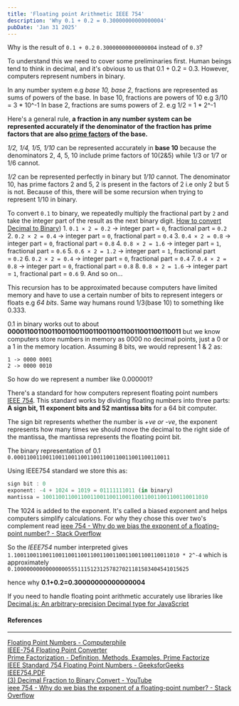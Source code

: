 ```yaml
---
title: 'Floating point Arithmetic IEEE 754'
description: 'Why 0.1 + 0.2 = 0.30000000000000004'
pubDate: 'Jan 31 2025'
---
```


Why is the result of `0.1 + 0.2` `0.30000000000000004` instead of `0.3`?

To understand this we need to cover some preliminaries first. Human beings tend to think in decimal, and it's obvious to us that 0.1 + 0.2 = 0.3. However, computers represent numbers in binary.

In any number system e.g *base 10, base 2*, fractions are represented as sums of powers of the base.
In base 10, fractions are powers of 10 e.g 3/10 = 3 * 10^-1
In base 2, fractions are sums powers of 2. e.g 1/2 = 1 * 2^-1

Here's a general rule, **a fraction in any number system can be represented accurately if the denominator of the fraction has prime factors that are also [prime factors](https://byjus.com/maths/prime-factorization/) of the base.**

*1/2, 1/4, 1/5, 1/10* can be represented accurately in **base 10** because the denominators 2, 4, 5, 10 include prime factors of 10(2&5) while 1/3 or 1/7 or 1/6 cannot.

*1/2* can be represented perfectly in binary but *1/10* cannot. The denominator 10, has prime factors 2 and 5, 2 is present in the factors of 2 i.e only 2 but 5 is not. Because of this, there will be some recursion when trying to represent 1/10 in binary.

To convert `0.1` to binary, we repeatedly multiply the fractional part by `2` and take the integer part of the result as the next binary digit. [How to convert Decimal to Binary](https://www.youtube.com/shorts/RBt2vtcPsC8))
    1. `0.1 × 2 = 0.2` → integer part = `0`, fractional part = `0.2`
    2. `0.2 × 2 = 0.4` → integer part = `0`, fractional part = `0.4`
    3. `0.4 × 2 = 0.8` → integer part = `0`, fractional part = `0.8`
    4. `0.8 × 2 = 1.6` → integer part = `1`, fractional part = `0.6`
    5. `0.6 × 2 = 1.2` → integer part = `1`, fractional part = `0.2`
    6. `0.2 × 2 = 0.4` → integer part = `0`, fractional part = `0.4`
    7. `0.4 × 2 = 0.8` → integer part = `0`, fractional part = `0.8`
    8. `0.8 × 2 = 1.6` → integer part = `1`, fractional part = `0.6`
    9. And so on...

 This recursion has to be approximated because computers have limited memory and have to use a certain number of bits to represent integers or floats e.g *64 bits*. Same way humans round 1/3(base 10) to something like 0.333.

0.1 in binary works out to about **00001100110011001100110011001100110011001100110011** but we know computers store numbers in memory as 0000 no decimal points, just a 0 or a 1 in the memory location. Assuming 8 bits, we would represent 1 & 2 as:

```typescipt
1 -> 0000 0001
2 -> 0000 0010
```

So how do we represent a number like 0.000001?

There's a standard for how computers represent floating point numbers [IEEE 754]([IEEE754.PDF](https://people.eecs.berkeley.edu/~wkahan/ieee754status/IEEE754.PDF)).  This standard works by dividing floating numbers into three parts: **A sign bit, 11 exponent bits and 52 mantissa bits** for a 64 bit computer.

The sign bit represents whether the number is *+ve or -ve*, the exponent represents how many times we should move the decimal to the right side of the mantissa, the mantissa represents the floating point bit.

The binary representation of 0.1 `0.0001100110011001100110011001100110011001100110011`

Using IEEE754 standard we store this as:

```typescript
sign bit : 0
exponent: -4 + 1024 = 1019 = 01111111011 (in binary)
mantissa = 1001100110011001100110011001100110011001100110011010
```

The 1024 is added to the exponent. It's called a biased exponent and helps computers simplify calculations. For why they chose this over two's complement read [ieee 754 - Why do we bias the exponent of a floating-point number? - Stack Overflow](https://stackoverflow.com/questions/19864749/why-do-we-bias-the-exponent-of-a-floating-point-number)

So the *IEEE754* number interpreted gives
`1.1001100110011001100110011001100110011001100110011010 * 2^-4`
which is approximately
`0.1000000000000000055511151231257827021181583404541015625`

hence why **0.1+0.2=0.30000000000000004**

If you need to handle floating point arithmetic accurately use libraries like [Decimal.js: An arbitrary-precision Decimal type for JavaScript](https://github.com/MikeMcl/decimal.js/)

#### References

---
[Floating Point Numbers - Computerphile](https://www.youtube.com/watch?v=PZRI1IfStY0)<br />
[IEEE-754 Floating Point Converter](https://www.h-schmidt.net/FloatConverter/IEEE754.html)<br />
[Prime Factorization - Definition, Methods, Examples, Prime Factorize](https://byjus.com/maths/prime-factorization/)<br />
[IEEE Standard 754 Floating Point Numbers - GeeksforGeeks](https://www.geeksforgeeks.org/ieee-standard-754-floating-point-numbers/)<br />
[IEEE754.PDF](https://people.eecs.berkeley.edu/~wkahan/ieee754status/IEEE754.PDF)<br />
[(3) Decimal Fraction to Binary Convert - YouTube](https://www.youtube.com/shorts/RBt2vtcPsC8)<br />
[ieee 754 - Why do we bias the exponent of a floating-point number? - Stack Overflow](https://stackoverflow.com/questions/19864749/why-do-we-bias-the-exponent-of-a-floating-point-number)
